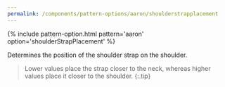 ```yaml
---
permalink: /components/pattern-options/aaron/shoulderstrapplacement
---
```

{% include pattern-option.html pattern='aaron' option='shoulderStrapPlacement' %}

Determines the position of the shoulder strap on the shoulder.

> Lower values place the strap closer to the neck, whereas higher values place it closer to the shoulder.
{:.tip}
